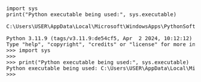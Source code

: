 <pre>
import sys
print("Python executable being used:", sys.executable)

C:\Users\USER\AppData\Local\Microsoft\WindowsApps\PythonSoftwareFoundation.Python.3.11_qbz5n2kfra8p0\python.exe -m venv venn
  
Python 3.11.9 (tags/v3.11.9:de54cf5, Apr  2 2024, 10:12:12) [MSC v.1938 64 bit (AMD64)] on win32
Type "help", "copyright", "credits" or "license" for more information.
>>> import sys
>>>
>>> print("Python executable being used:", sys.executable)
Python executable being used: C:\Users\USER\AppData\Local\Microsoft\WindowsApps\PythonSoftwareFoundation.Python.3.11_qbz5n2kfra8p0\python.exe
>>>

</pre>

